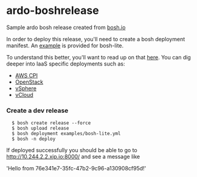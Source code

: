 # ardo-boshrelease
Sample ardo bosh release created from [bosh.io](https://bosh.io/docs/create-release.html)

In order to deploy this release, you'll need to create a bosh deployment manifest. An [example](https://github.com/malston/ardo-boshrelease/blob/master/examples/bosh-lite.yml) is provided for bosh-lite.

To understand this better, you'll want to read up on that [here](https://bosh.io/docs/deployment-manifest.html). You can dig deeper into IaaS specific deployments such as:
 * [AWS CPI](https://bosh.io/docs/aws-cpi.html)
 * [OpenStack](https://bosh.io/docs/openstack-cpi.html)
 * [vSphere](https://bosh.io/docs/vsphere-cpi.html)
 * [vCloud](https://bosh.io/docs/vcloud-cpi.html)


### Create a dev release
```
  $ bosh create release --force
  $ bosh upload release
  $ bosh deployment examples/bosh-lite.yml
  $ bosh -n deploy
```
If deployed successfully you should be able to go to http://10.244.2.2.xip.io:8000/ and see a message like 

'Hello from 76e341e7-35fc-47b2-9c96-a130908cf95d!'
